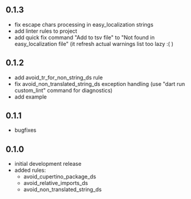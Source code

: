 ## 0.1.3
- fix escape chars processing in easy_localization strings
- add linter rules to project
- add quick fix command "Add to tsv file" to "Not found in easy_localization file" (it refresh actual warnings list too lazy :( )

## 0.1.2
- add avoid_tr_for_non_string_ds rule
- fix avoid_non_translated_string_ds exception handling (use "dart run custom_lint" command for diagnostics)
- add example

## 0.1.1
- bugfixes

## 0.1.0
- initial development release
- added rules:
  * avoid_cupertino_package_ds
  * avoid_relative_imports_ds
  * avoid_non_translated_string_ds
